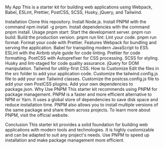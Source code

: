 My App
This is a starter kit for building web applications using Webpack, Babel, ESLint, Prettier, PostCSS, SCSS, Husky, jQuery, and Tailwind.

Installation
Clone this repository.
Install Node.js.
Install PNPM with the command npm install -g pnpm.
Install dependencies with the command pnpm install.
Usage
pnpm start: Start the development server.
pnpm run build: Build the production version.
pnpm run lint: Lint your code.
pnpm run format: Format your code with Prettier.
Features
Webpack for bundling and serving the application.
Babel for transpiling modern JavaScript to ES5.
ESLint with the Airbnb style guide for code linting.
Prettier for code formatting.
PostCSS with Autoprefixer for CSS processing.
SCSS for styling.
Husky and lint-staged for code quality assurance.
jQuery for DOM manipulation.
Tailwind for utility-first CSS.
How to Customize
Edit the files in the src folder to add your application code.
Customize the tailwind.config.js file to add your own Tailwind classes.
Customize the postcss.config.js file to add your own PostCSS plugins.
Add your own dependencies to package.json.
Why Use PNPM
This starter kit recommends using PNPM for package management. PNPM is a faster and more efficient alternative to NPM or Yarn. It uses a global store of dependencies to save disk space and reduce installation time. PNPM also allows you to install multiple versions of the same package and share them across projects. To learn more about PNPM, visit the official website.

Conclusion
This starter kit provides a solid foundation for building web applications with modern tools and technologies. It is highly customizable and can be adapted to suit any project's needs. Use PNPM to speed up installation and make package management more efficient.
